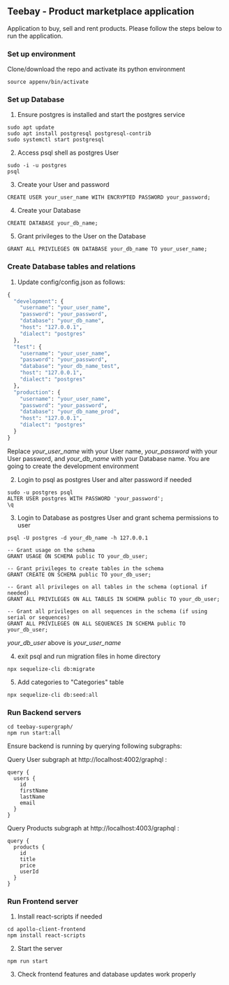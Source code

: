 ## Teebay - Product marketplace application

Application to buy, sell and rent products. Please follow the steps below to run the application.

### Set up environment

Clone/download the repo and activate its python environment

```
source appenv/bin/activate
```

### Set up Database

1) Ensure postgres is installed and start the postgres service

```
sudo apt update
sudo apt install postgresql postgresql-contrib
sudo systemctl start postgresql
```

2. Access psql shell as postgres User

```
sudo -i -u postgres
psql
```

3. Create your User and password
```
CREATE USER your_user_name WITH ENCRYPTED PASSWORD your_password;
```

4. Create your Database
```
CREATE DATABASE your_db_name;
```

5. Grant privileges to the User on the Database
```
GRANT ALL PRIVILEGES ON DATABASE your_db_name TO your_user_name;
```

### Create Database tables and relations

1. Update config/config.json as follows:

```python
{
  "development": {
    "username": "your_user_name",
    "password": "your_password",
    "database": "your_db_name",
    "host": "127.0.0.1",
    "dialect": "postgres"
  },
  "test": {
    "username": "your_user_name",
    "password": "your_password",
    "database": "your_db_name_test",
    "host": "127.0.0.1",
    "dialect": "postgres"
  },
  "production": {
    "username": "your_user_name",
    "password": "your_password",
    "database": "your_db_name_prod",
    "host": "127.0.0.1",
    "dialect": "postgres"
  }
}
```

Replace *your_user_name* with your User name, *your_password* with your User password, and *your_db_name* with your Database name. You are going to create the development environment

2. Login to psql as postgres User and alter password if needed

```
sudo -u postgres psql
ALTER USER postgres WITH PASSWORD 'your_password';
\q
```

3. Login to Database as postgres User and grant schema permissions to user

```
psql -U postgres -d your_db_name -h 127.0.0.1
```

```
-- Grant usage on the schema
GRANT USAGE ON SCHEMA public TO your_db_user;

-- Grant privileges to create tables in the schema
GRANT CREATE ON SCHEMA public TO your_db_user;

-- Grant all privileges on all tables in the schema (optional if needed)
GRANT ALL PRIVILEGES ON ALL TABLES IN SCHEMA public TO your_db_user;

-- Grant all privileges on all sequences in the schema (if using serial or sequences)
GRANT ALL PRIVILEGES ON ALL SEQUENCES IN SCHEMA public TO your_db_user;
```
*your_db_user* above is *your_user_name*

4. exit psql and run migration files in home directory
```
npx sequelize-cli db:migrate
```

5. Add categories to "Categories" table
```
npx sequelize-cli db:seed:all
```

### Run Backend servers
```
cd teebay-supergraph/
npm run start:all
```

Ensure backend is running by querying following subgraphs:

Query User subgraph at http://localhost:4002/graphql :

```
query {
  users {
    id
    firstName
    lastName
    email
  }
}
```

Query Products subgraph at http://localhost:4003/graphql :

```
query {
  products {
    id
    title
    price
    userId
  }
}
```

### Run Frontend server

1. Install react-scripts if needed

```
cd apollo-client-frontend
npm install react-scripts
```

2. Start the server
```
npm run start
```
3. Check frontend features and database updates work properly
